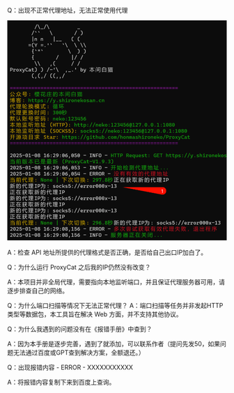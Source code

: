Q：出现不正常代理地址，无法正常使用代理

![1](./Investigation%20Manual.assets/1.png)

A：检查 API 地址所提供的代理格式是否正确，是否给自己出口IP加白了。



Q：为什么运行 ProxyCat 之后我的IP仍然没有改变？

A：本项目并非全局代理，需要指向本地监听端口，并且保证代理服务器可用，请逐步排查自己的网络。



Q：为什么端口扫描等情况下无法正常代理？
A：端口扫描等任务并非发起HTTP类型等数据包，本工具旨在解决 Web 方面，并不支持其他协议。



Q：为什么我遇到的问题没有在《报错手册》中查到？

A：因为本手册是逐步完善，遇到了就添加，可以联系作者（提问先发50，如果问题无法通过百度或GPT查到解决方案，全额退还。）



Q：出现报错内容 - ERROR - XXXXXXXXXXX

A：将报错内容复制下来到百度上查询。



